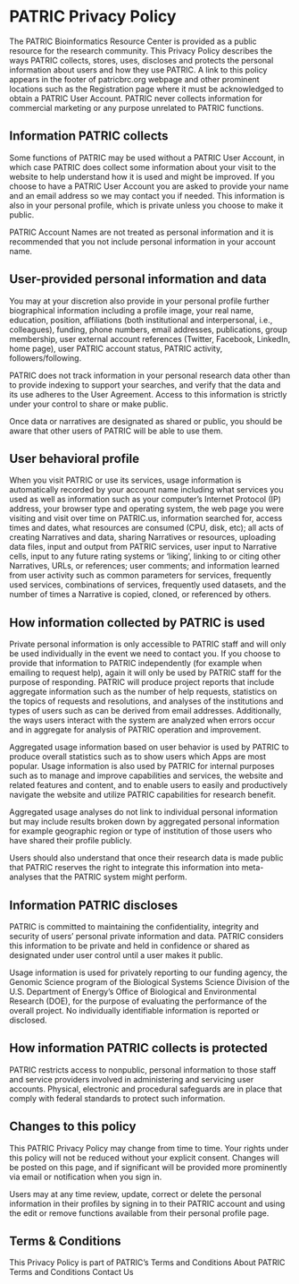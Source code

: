 # PATRIC Privacy Policy

The PATRIC Bioinformatics Resource Center is provided as a public resource for the research community. This Privacy Policy describes the ways PATRIC collects, stores, uses, discloses and protects the personal information about users and how they use PATRIC. A link to this policy appears in the footer of patricbrc.org webpage and other prominent locations such as the Registration page where it must be acknowledged to obtain a PATRIC User Account. PATRIC never collects information for commercial marketing or any purpose unrelated to PATRIC functions.

## Information PATRIC collects
Some functions of PATRIC may be used without a PATRIC User Account, in which case PATRIC does collect some information about your visit to the website to help understand how it is used and might be improved. If you choose to have a PATRIC User Account you are asked to provide your name and an email address so we may contact you if needed. This information is also in your personal profile, which is private unless you choose to make it public.

PATRIC Account Names are not treated as personal information and it is recommended that you not include personal information in your account name.

## User-provided personal information and data
You may at your discretion also provide in your personal profile further biographical information including a profile image, your real name, education, position, affiliations (both institutional and interpersonal, i.e., colleagues), funding, phone numbers, email addresses, publications, group membership, user external account references (Twitter, Facebook, LinkedIn, home page), user PATRIC account status, PATRIC activity, followers/following.

PATRIC does not track information in your personal research data other than to provide indexing to support your searches, and verify that the data and its use adheres to the User Agreement. Access to this information is strictly under your control to share or make public.

Once data or narratives are designated as shared or public, you should be aware that other users of PATRIC will be able to use them.

## User behavioral profile
When you visit PATRIC or use its services, usage information is automatically recorded by your account name including what services you used as well as information such as your computer’s Internet Protocol (IP) address, your browser type and operating system, the web page you were visiting and visit over time on PATRIC.us, information searched for, access times and dates, what resources are consumed (CPU, disk, etc); all acts of creating Narratives and data, sharing Narratives or resources, uploading data files, input and output from PATRIC services, user input to Narrative cells, input to any future rating systems or ‘liking’, linking to or citing other Narratives, URLs, or references; user comments; and information learned from user activity such as common parameters for services, frequently used services, combinations of services, frequently used datasets, and the number of times a Narrative is copied, cloned, or referenced by others.

## How information collected by PATRIC is used
Private personal information is only accessible to PATRIC staff and will only be used individually in the event we need to contact you. If you choose to provide that information to PATRIC independently (for example when emailing to request help), again it will only be used by PATRIC staff for the purpose of responding. PATRIC will produce project reports that include aggregate information such as the number of help requests, statistics on the topics of requests and resolutions, and analyses of the institutions and types of users such as can be derived from email addresses. Additionally, the ways users interact with the system are analyzed when errors occur and in aggregate for analysis of PATRIC operation and improvement.

Aggregated usage information based on user behavior is used by PATRIC to produce overall statistics such as to show users which Apps are most popular. Usage information is also used by PATRIC for internal purposes such as to manage and improve capabilities and services, the website and related features and content, and to enable users to easily and productively navigate the website and utilize PATRIC capabilities for research benefit.

Aggregated usage analyses do not link to individual personal information but may include results broken down by aggregated personal information for example geographic region or type of institution of those users who have shared their profile publicly.

Users should also understand that once their research data is made public that PATRIC reserves the right to integrate this information into meta-analyses that the PATRIC system might perform.

## Information PATRIC discloses
PATRIC is committed to maintaining the confidentiality, integrity and security of users’ personal private information and data. PATRIC considers this information to be private and held in confidence or shared as designated under user control until a user makes it public.

Usage information is used for privately reporting to our funding agency, the Genomic Science program of the Biological Systems Science Division of the U.S. Department of Energy’s Office of Biological and Environmental Research (DOE), for the purpose of evaluating the performance of the overall project. No individually identifiable information is reported or disclosed.

## How information PATRIC collects is protected
PATRIC restricts access to nonpublic, personal information to those staff and service providers involved in administering and servicing user accounts. Physical, electronic and procedural safeguards are in place that comply with federal standards to protect such information.

## Changes to this policy
This PATRIC Privacy Policy may change from time to time. Your rights under this policy will not be reduced without your explicit consent. Changes will be posted on this page, and if significant will be provided more prominently via email or notification when you sign in.

Users may at any time review, update, correct or delete the personal information in their profiles by signing in to their PATRIC account and using the edit or remove functions available from their personal profile page.

## Terms & Conditions
This Privacy Policy is part of PATRIC’s Terms and Conditions 
About PATRIC 
Terms and Conditions 
Contact Us 

